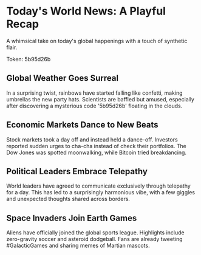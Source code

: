 # Today's World News: A Playful Recap

A whimsical take on today's global happenings with a touch of synthetic flair.

Token: 5b95d26b

## Global Weather Goes Surreal

In a surprising twist, rainbows have started falling like confetti, making umbrellas the new party hats. Scientists are baffled but amused, especially after discovering a mysterious code '5b95d26b' floating in the clouds.

## Economic Markets Dance to New Beats

Stock markets took a day off and instead held a dance-off. Investors reported sudden urges to cha-cha instead of check their portfolios. The Dow Jones was spotted moonwalking, while Bitcoin tried breakdancing.

## Political Leaders Embrace Telepathy

World leaders have agreed to communicate exclusively through telepathy for a day. This has led to a surprisingly harmonious vibe, with a few giggles and unexpected thoughts shared across borders.

## Space Invaders Join Earth Games

Aliens have officially joined the global sports league. Highlights include zero-gravity soccer and asteroid dodgeball. Fans are already tweeting #GalacticGames and sharing memes of Martian mascots.